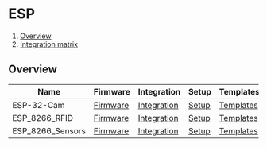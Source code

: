 # ESP

1. [Overview](#overview)
3. [Integration matrix](Integration_matrix.md)

## Overview

| Name             | Firmware                                 | Integration                                    | Setup                              | Templates                                  | Programing                                     | Access                               |
|------------------|------------------------------------------|------------------------------------------------|------------------------------------|--------------------------------------------|------------------------------------------------|--------------------------------------|
| ESP-32-Cam       | [Firmware](ESP_32_Cam.md#firmware)       | [Integration](ESP_32_Cam.md#integration)       | [Setup](ESP_32_Cam.md#setup)       | [Templates](ESP_32_Cam.md#templates)       | [Programming](ESP_32_Cam.md#programming)       | [Access](ESP_32_Cam.md#access)       |
| ESP_8266_RFID    | [Firmware](ESP_8266_RFID.md#firmware)    | [Integration](ESP_8266_RFID.md#integration)    | [Setup](ESP_8266_RFID.md#setup)    | [Templates](ESP_8266_RFID.md#templates)    | [Programming](ESP_8266_RFID.md#programming)    | [Access](ESP_8266_RFID.md#access)    |
| ESP_8266_Sensors | [Firmware](ESP_8266_Sensors.md#firmware) | [Integration](ESP_8266_Sensors.md#integration) | [Setup](ESP_8266_Sensors.md#setup) | [Templates](ESP_8266_Sensors.md#templates) | [Programming](ESP_8266_Sensors.md#programming) | [Access](ESP_8266_Sensors.md#access) |
